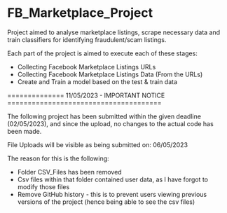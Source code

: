 # FB_Marketplace_Project
Project aimed to analyse marketplace listings, scrape necessary data and train classifiers for identifying fraudulent/scam listings.

Each part of the project is aimed to execute each of these stages:
  - Collecting Facebook Marketplace Listings URLs
  - Collecting Facebook Marketplace Listings Data (From the URLs)
  - Create and Train a model based on the test & train data

==============  11/05/2023 - IMPORTANT NOTICE ======================================

The following project has been submitted within the given deadline (02/05/2023), and since the upload, no changes to the actual code 
has been made.

File Uploads will be visible as being submitted on: 06/05/2023

The reason for this is the following:
  - Folder CSV_Files has been removed
  - Csv files within that folder contained user data, as I have forgot to modify those files
  - Remove GitHub history - this is to prevent users viewing previous versions of the project (hence being able to see the csv files)
